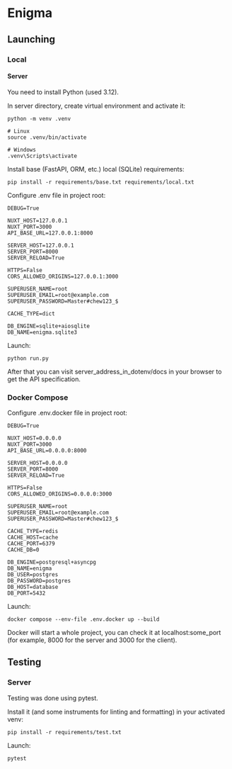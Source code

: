 # Enigma

## Launching

### Local

#### Server
You need to install Python (used 3.12).

In server directory, create virtual environment and activate it:
```
python -m venv .venv

# Linux
source .venv/bin/activate

# Windows
.venv\Scripts\activate 
```

Install base (FastAPI, ORM, etc.) local (SQLite) requirements:
```
pip install -r requirements/base.txt requirements/local.txt
```

Configure .env file in project root:
```
DEBUG=True

NUXT_HOST=127.0.0.1
NUXT_PORT=3000
API_BASE_URL=127.0.0.1:8000

SERVER_HOST=127.0.0.1
SERVER_PORT=8000
SERVER_RELOAD=True

HTTPS=False
CORS_ALLOWED_ORIGINS=127.0.0.1:3000

SUPERUSER_NAME=root
SUPERUSER_EMAIL=root@example.com
SUPERUSER_PASSWORD=Master#chew123_$

CACHE_TYPE=dict

DB_ENGINE=sqlite+aiosqlite
DB_NAME=enigma.sqlite3
```

Launch:
```
python run.py
```
After that you can visit server_address_in_dotenv/docs in your browser to get the API specification.

### Docker Compose

Configure .env.docker file in project root:
```
DEBUG=True

NUXT_HOST=0.0.0.0
NUXT_PORT=3000
API_BASE_URL=0.0.0.0:8000

SERVER_HOST=0.0.0.0
SERVER_PORT=8000
SERVER_RELOAD=True

HTTPS=False
CORS_ALLOWED_ORIGINS=0.0.0.0:3000

SUPERUSER_NAME=root
SUPERUSER_EMAIL=root@example.com
SUPERUSER_PASSWORD=Master#chew123_$

CACHE_TYPE=redis
CACHE_HOST=cache
CACHE_PORT=6379
CACHE_DB=0

DB_ENGINE=postgresql+asyncpg
DB_NAME=enigma
DB_USER=postgres
DB_PASSWORD=postgres
DB_HOST=database
DB_PORT=5432
```

Launch:
```
docker compose --env-file .env.docker up --build
```
Docker will start a whole project, you can check it at localhost:some_port (for example, 8000 for the server and 3000 for the client).

## Testing

### Server

Testing was done using pytest.

Install it (and some instruments for linting and formatting) in your activated venv:
```
pip install -r requirements/test.txt
```

Launch:
```
pytest
```